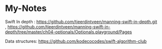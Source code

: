 # My-Notes

Swift In depth : https://github.com/tjeerdintveen/manning-swift-in-depth.git , https://github.com/tjeerdintveen/manning-swift-in-depth/tree/master/ch04-optionals/Optionals.playground/Pages

Data structures: https://github.com/kodecocodes/swift-algorithm-club
